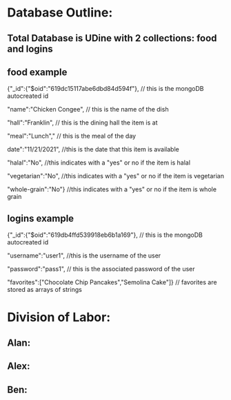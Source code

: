 # Database Outline:
## Total Database is UDine with 2 collections: food and logins

## food example 
{"_id":{"$oid":"619dc15117abe6dbd84d594f"}, // this is the mongoDB autocreated id

"name":"Chicken Congee", // this is the name of the dish

"hall":"Franklin", // this is the dining hall the item is at

"meal":"Lunch"," // this is the meal of the day 

date":"11/21/2021", //this is the date that this item is available

"halal":"No", //this indicates with a "yes" or no if the item is halal

"vegetarian":"No", //this indicates with a "yes" or no if the item is vegetarian

"whole-grain":"No"} //this indicates with a "yes" or no if the item is whole grain




## logins example
{"_id":{"$oid":"619db4ffd539918eb6b1a169"}, // this is the mongoDB autocreated id

"username":"user1", //this is the username of the user

"password":"pass1", // this is the associated password of the user

"favorites":["Chocolate Chip Pancakes","Semolina Cake"]} // favorites are stored as arrays of strings



# Division of Labor:

## Alan: 


## Alex: 


## Ben: 



